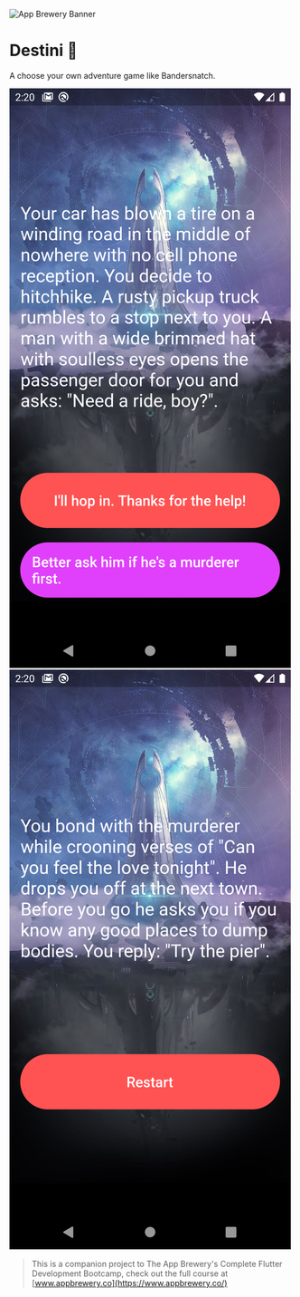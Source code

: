 ![App Brewery Banner](https://github.com/londonappbrewery/Images/blob/master/AppBreweryBanner.png)


# Destini 🤔
 A choose your own adventure game like Bandersnatch.

![Finished App](images/Screenshot_1590240043.png)
![Finished App](images/Screenshot_1590240048.png)


>This is a companion project to The App Brewery's Complete Flutter Development Bootcamp, check out the full course at [www.appbrewery.co](https://www.appbrewery.co/)
